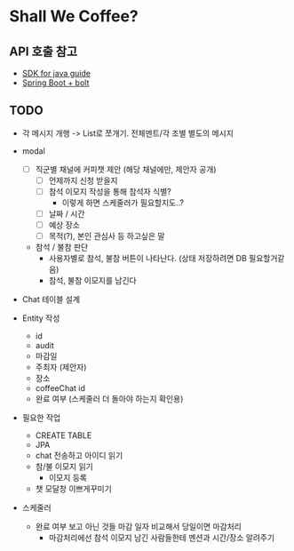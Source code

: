 # Shall We Coffee?

## API 호출 참고
- [SDK for java guide](https://slack.dev/java-slack-sdk/guides/web-api-basics)
- [Spring Boot + bolt](https://slack.dev/java-slack-sdk/guides/supported-web-frameworks)


## TODO
- 각 메시지 개행 -> List로 쪼개기. 전체멘트/각 조별 별도의 메시지
- modal
  - [ ] 직군별 채널에 커피챗 제안 (해당 채널에만, 제안자 공개)
    - [ ] 언제까지 신청 받을지
    - [ ] 참석 이모지 작성을 통해 참석자 식별?
      - 이렇게 하면 스케줄러가 필요할지도..?
    - [ ] 날짜 / 시간
    - [ ] 예상 장소
    - [ ] 목적(?), 본인 관심사 등 하고싶은 말
  - 참석 / 불참 판단
    - 사용자별로 참석, 불참 버튼이 나타난다. (상태 저장하려면 DB 필요할거같음)
    - 참석, 불참 이모지를 남긴다

- Chat 테이블 설계
- Entity 작성
  - id
  - audit
  - 마감일
  - 주최자 (제안자)
  - 장소
  - coffeeChat id
  - 완료 여부 (스케줄러 더 돌아야 하는지 확인용)
- 필요한 작업
  - CREATE TABLE
  - JPA
  - chat 전송하고 아이디 읽기
  - 참/불 이모지 읽기
    - 이모지 등록
  - 챗 모달창 이쁘게꾸미기 
- 스케줄러
  - 완료 여부 보고 아닌 것들 마감 일자 비교해서 당일이면 마감처리
    - 마감처리에선 참석 이모지 남긴 사람들한테 멘션과 시간/장소 알려주기
